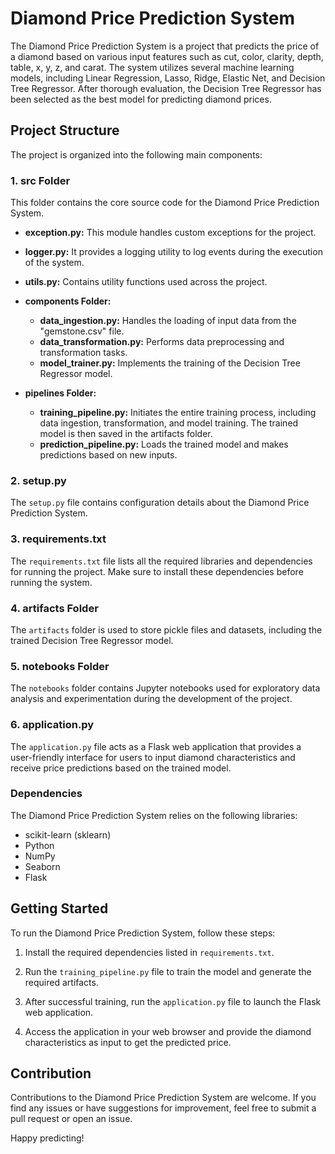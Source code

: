 # Diamond Price Prediction System

The Diamond Price Prediction System is a project that predicts the price of a diamond based on various input features such as cut, color, clarity, depth, table, x, y, z, and carat. The system utilizes several machine learning models, including Linear Regression, Lasso, Ridge, Elastic Net, and Decision Tree Regressor. After thorough evaluation, the Decision Tree Regressor has been selected as the best model for predicting diamond prices.

## Project Structure

The project is organized into the following main components:

### 1. src Folder

This folder contains the core source code for the Diamond Price Prediction System.

- **exception.py:** This module handles custom exceptions for the project.
- **logger.py:** It provides a logging utility to log events during the execution of the system.
- **utils.py:** Contains utility functions used across the project.
- **components Folder:**

  - **data_ingestion.py:** Handles the loading of input data from the "gemstone.csv" file.
  - **data_transformation.py:** Performs data preprocessing and transformation tasks.
  - **model_trainer.py:** Implements the training of the Decision Tree Regressor model.

- **pipelines Folder:**

  - **training_pipeline.py:** Initiates the entire training process, including data ingestion, transformation, and model training. The trained model is then saved in the artifacts folder.
  - **prediction_pipeline.py:** Loads the trained model and makes predictions based on new inputs.

### 2. setup.py

The `setup.py` file contains configuration details about the Diamond Price Prediction System.

### 3. requirements.txt

The `requirements.txt` file lists all the required libraries and dependencies for running the project. Make sure to install these dependencies before running the system.

### 4. artifacts Folder

The `artifacts` folder is used to store pickle files and datasets, including the trained Decision Tree Regressor model.

### 5. notebooks Folder

The `notebooks` folder contains Jupyter notebooks used for exploratory data analysis and experimentation during the development of the project.

### 6. application.py

The `application.py` file acts as a Flask web application that provides a user-friendly interface for users to input diamond characteristics and receive price predictions based on the trained model.

### Dependencies

The Diamond Price Prediction System relies on the following libraries:

- scikit-learn (sklearn)
- Python
- NumPy
- Seaborn
- Flask

## Getting Started

To run the Diamond Price Prediction System, follow these steps:

1. Install the required dependencies listed in `requirements.txt`.

2. Run the `training_pipeline.py` file to train the model and generate the required artifacts.

3. After successful training, run the `application.py` file to launch the Flask web application.

4. Access the application in your web browser and provide the diamond characteristics as input to get the predicted price.

## Contribution

Contributions to the Diamond Price Prediction System are welcome. If you find any issues or have suggestions for improvement, feel free to submit a pull request or open an issue.

Happy predicting!